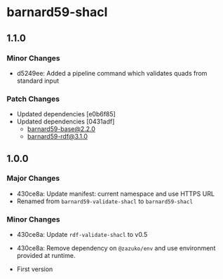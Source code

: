 # barnard59-shacl

## 1.1.0

### Minor Changes

- d5249ee: Added a pipeline command which validates quads from standard input

### Patch Changes

- Updated dependencies [e0b6f85]
- Updated dependencies [0431adf]
  - barnard59-base@2.2.0
  - barnard59-rdf@3.1.0

## 1.0.0

### Major Changes

- 430ce8a: Update manifest: current namespace and use HTTPS URL
- Renamed from `barnard59-validate-shacl` to `barnard59-shacl`

### Minor Changes

- 430ce8a: Update `rdf-validate-shacl` to v0.5
- 430ce8a: Remove dependency on `@zazuko/env` and use environment provided at runtime.

- First version
